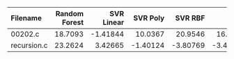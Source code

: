 | Filename    |   Random Forest |   SVR Linear |   SVR Poly |   SVR RBF |      KNN |   Gradient Boosting |   AdaBoost |   Random Number |
|:------------|----------------:|-------------:|-----------:|----------:|---------:|--------------------:|-----------:|----------------:|
| 00202.c     |         18.7093 |     -1.41844 |   10.0367  |  20.9546  | 16.7986  |             5.79185 |    10.1078 |        -1.74073 |
| recursion.c |         23.2624 |      3.42665 |   -1.40124 |  -3.80769 | -3.46808 |             9.77086 |     9.2931 |         8.80314 |